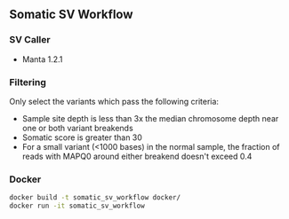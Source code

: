 ## Somatic SV Workflow

### SV Caller
- Manta 1.2.1

### Filtering
Only select the variants which pass the following criteria:
- Sample site depth is less than 3x the median chromosome depth near one or both variant breakends
- Somatic score is greater than 30
- For a small variant (<1000 bases) in the normal sample, the fraction of reads with MAPQ0 around either breakend doesn't exceed 0.4

### Docker
```bash
docker build -t somatic_sv_workflow docker/
docker run -it somatic_sv_workflow
```
